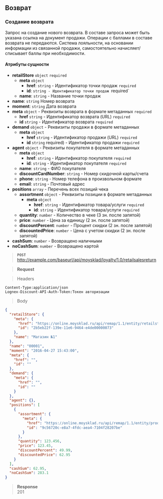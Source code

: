 ## Возврат 

### Создание возврата 

Запрос на создание нового возврата. В составе запроса может быть указана ссылка на документ продажи. Операции с баллами в составе возврата не передаются.
Система лояльности, на основании информации из связанной продажи, самостоятельно начисляет/списывает баллы при необходимости.

#### Атрибуты сущности   

+ **retailStore** `object` `required`
    + **meta** `object`
        + **href**: `string` - Идентификатор точки продаж `required`
        + **id**: `string - Идентификатор точки продаж `required`
    + **name**: `string` - Название точки продаж
+ **name**: `string` Номер возврата
+ **moment**: `string` Дата возврата
+ **meta** `object` - Реквизиты возврата в формате метаданных `required`
    + **href** `string` - Идентификатор возврата (URL) `required`
    + **id** `string` - Идентификатор возврата `required`
+ **demand** `object` - Реквизиты продажи в формате метаданных
    + **meta** `object`
        + **href** `string` - Идентификатор продажи (URL) `required`
        + **id** `string` required) - Идентификатор продажи `required`
+ **agent** `object` - Реквизиты покупателя в формате метаданных
    + **meta** `object`
        + **href**: `string` - Идентификатор покупателя `required`
        + **id**: `string` - Идентификатор покупателя `required`
    + **name**: `string` - ФИО покупателя
    + **discountCardNumber**: `string` - Номер скидочной карты/счета
    + **phone**: `string` - Номер телефона в произвольном формате
    + **email**: `string` - Почтовый адрес
+ **positions** `array` - Перечень всех позиций чека
    + **assortment** `object` - Реквизиты позиции в формате метаданных
        + **meta** `object`
            + **href**: `string` - Идентификатор товара/услуги `required`
            + **id**: `string` - Идентификатор товара/услуги `required`
    + **quantity**: `number` - Количество в чеке (3 зн. после запятой)
    + **price**: `number` - Цена за единицу (2 зн. после запятой)
    + **discountPercent**: `number` - Процент скидки (2 зн. после запятой)
    + **discountedPrice**: `number` - Цена с учетом скидки (2 зн. после запятой)
+ **cashSum**: `number` - Возвращено наличными
+ **noCashSum**: `number` - Возвращено картой


> **`POST`** 
> http://example.com/baseurl/api/moysklad/loyalty/1.0/retailsalesreturn

> **Request**

> Headers

```
Content-Type:application/json
Lognex-Discount-API-Auth-Token:Токен авторизации
```

> Body

```json
{
  "retailStore": {
    "meta": {
      "href": "https://online.moysklad.ru/api/remap/1.1/entity/retailstore/2b5eb22f-139e-11e6-9464-e4de00000073",
      "id": "2b5eb22f-139e-11e6-9464-e4de00000073"
    },
    "name": "Магазин №1"
  },
  "name": "00001",
  "moment": "2016-04-27 15:43:00",
  "meta": {
    "href": "",
    "id": ""
  },
  "demand": {
    "meta": {
      "href": "",
      "id": ""
    }
  },
  "agent": {},
  "positions": [
    {
      "assortment": {
        "meta": {
          "href": "https://online.moysklad.ru/api/remap/1.1/entity/product/9c56720c-e8a7-4fdc-aea4-7104f28207be",
          "id": "9c56720c-e8a7-4fdc-aea4-7104f28207be"
        }
      },
      "quantity": 123.456,
      "price": 123.45,
      "discountPercent": 49.99,
      "discountedPrice": 62.95
    }
  ],
  "cashSum": 62.95,
  "noCashSum": 283.1
}
```
> **Response**  
> 201



